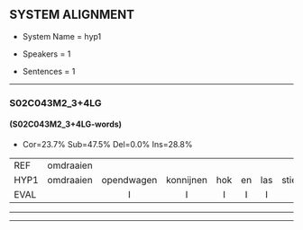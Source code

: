 
## SYSTEM ALIGNMENT

- System Name = hyp1

- Speakers = 1

- Sentences = 1

---

### S02C043M2_3+4LG

#### (S02C043M2_3+4LG-words)

- Cor=23.7%	Sub=47.5%	Del=0.0%	Ins=28.8%

|  |  |  |  |  |  |  |  |  |  |  |  |  |  |  |  |  |  |  |  |  |  |  |  |  |  |  |  |  |  |  |  |  |  |  |  |  |  |  |  |  |  |  |  |  |  |  |  |  |  |  |  |  |  |  |  |  |  |  |  |
|:--- |:---:|:---:|:---:|:---:|:---:|:---:|:---:|:---:|:---:|:---:|:---:|:---:|:---:|:---:|:---:|:---:|:---:|:---:|:---:|:---:|:---:|:---:|:---:|:---:|:---:|:---:|:---:|:---:|:---:|:---:|:---:|:---:|:---:|:---:|:---:|:---:|:---:|:---:|:---:|:---:|:---:|:---:|:---:|:---:|:---:|:---:|:---:|:---:|:---:|:---:|:---:|:---:|:---:|:---:|:---:|:---:|:---:|:---:|:---:|
| REF | omdraaien |  |  |  |  |  |  |  |  |  | poppenwagen | konijnenhok | elastiekje | ruziemaken | teddybeer | dierentuin | paddenstoelen | verstoppertje | wasmachine | fototoestel | toiletpapier | vrachtwagen |  |  | buurmannen | vogelkooi | olifant | * | schommelen | iedereen |  | * | schoenenwinkel | knutselen |  |  | ophangen | verjaardag | sprookjesboek | tandenborstel | lucifer | slaapkamer | achterdeur | ziekenhuis | nieuwsgierig | afblijven | kabouter |  |  |  | washandje | sneeuwwitje | goeiendag | vakantie | limonade | autorijden | eindelijk | familie | chocolade |
| HYP1 | omdraaien | opendwagen | konnijnen | hok | en | las | stiekjer | ruzie | maken | deddibier | dierentun | wadden | stolen | verstopberd | shar | was | pecheder | fot | da | toestel | toiletpapier | vrachtwagen | nuur | wannen | vorrel | koi | olifant | scha | schoemelen | iedereen | schonen | schonen | winkel | knutselen | oprangen | verjaardags | sprokus | mok | tanden | worstel | risufer | slaapkamer | achterdeur | ziekenhuis | nieuwsgierig | ofblijven | kabouter | was | hanshe | sne | witsher | grooie | dat | vakantie | himonader | autoriden | eindelijk | familie | chocolader |
| EVAL |  | I | I | I | I | I | I | I | I | I | S | S | S | S | S | S | S | S | S | S |  |  | I | I | S | S |  | S | S |  | I | S | S |  | I | I | S | S | S | S | S |  |  |  |  | S |  | I | I | I | S | S | S |  | S | S |  |  | S |
---

---

